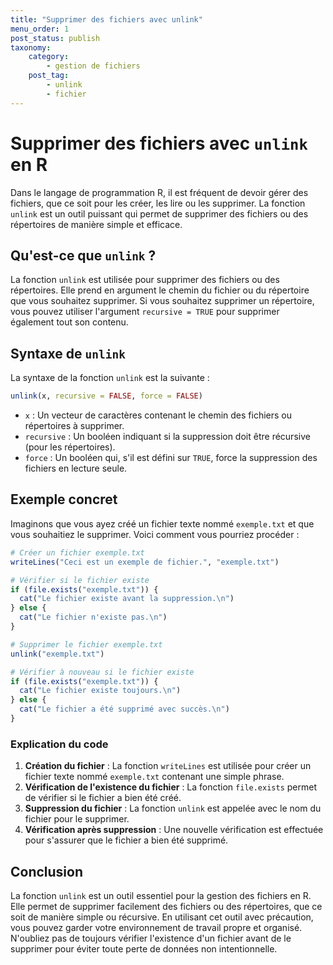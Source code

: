 ```yaml
---
title: "Supprimer des fichiers avec unlink"
menu_order: 1
post_status: publish
taxonomy:
    category:
        - gestion de fichiers
    post_tag:
        - unlink
        - fichier
---
```


# Supprimer des fichiers avec `unlink` en R

Dans le langage de programmation R, il est fréquent de devoir gérer des fichiers, que ce soit pour les créer, les lire ou les supprimer. La fonction `unlink` est un outil puissant qui permet de supprimer des fichiers ou des répertoires de manière simple et efficace.

## Qu'est-ce que `unlink` ?

La fonction `unlink` est utilisée pour supprimer des fichiers ou des répertoires. Elle prend en argument le chemin du fichier ou du répertoire que vous souhaitez supprimer. Si vous souhaitez supprimer un répertoire, vous pouvez utiliser l'argument `recursive = TRUE` pour supprimer également tout son contenu.

## Syntaxe de `unlink`

La syntaxe de la fonction `unlink` est la suivante :

```R
unlink(x, recursive = FALSE, force = FALSE)
```

- `x` : Un vecteur de caractères contenant le chemin des fichiers ou répertoires à supprimer.
- `recursive` : Un booléen indiquant si la suppression doit être récursive (pour les répertoires).
- `force` : Un booléen qui, s'il est défini sur `TRUE`, force la suppression des fichiers en lecture seule.

## Exemple concret

Imaginons que vous ayez créé un fichier texte nommé `exemple.txt` et que vous souhaitiez le supprimer. Voici comment vous pourriez procéder :

```R
# Créer un fichier exemple.txt
writeLines("Ceci est un exemple de fichier.", "exemple.txt")

# Vérifier si le fichier existe
if (file.exists("exemple.txt")) {
  cat("Le fichier existe avant la suppression.\n")
} else {
  cat("Le fichier n'existe pas.\n")
}

# Supprimer le fichier exemple.txt
unlink("exemple.txt")

# Vérifier à nouveau si le fichier existe
if (file.exists("exemple.txt")) {
  cat("Le fichier existe toujours.\n")
} else {
  cat("Le fichier a été supprimé avec succès.\n")
}
```

### Explication du code

1. **Création du fichier** : La fonction `writeLines` est utilisée pour créer un fichier texte nommé `exemple.txt` contenant une simple phrase.
2. **Vérification de l'existence du fichier** : La fonction `file.exists` permet de vérifier si le fichier a bien été créé.
3. **Suppression du fichier** : La fonction `unlink` est appelée avec le nom du fichier pour le supprimer.
4. **Vérification après suppression** : Une nouvelle vérification est effectuée pour s'assurer que le fichier a bien été supprimé.

## Conclusion

La fonction `unlink` est un outil essentiel pour la gestion des fichiers en R. Elle permet de supprimer facilement des fichiers ou des répertoires, que ce soit de manière simple ou récursive. En utilisant cet outil avec précaution, vous pouvez garder votre environnement de travail propre et organisé. N'oubliez pas de toujours vérifier l'existence d'un fichier avant de le supprimer pour éviter toute perte de données non intentionnelle.

